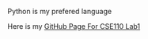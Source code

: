 Python is my prefered language

Here is my [GitHub Page For CSE110 Lab1](https://ruiping-fang.github.io/cse110/)

